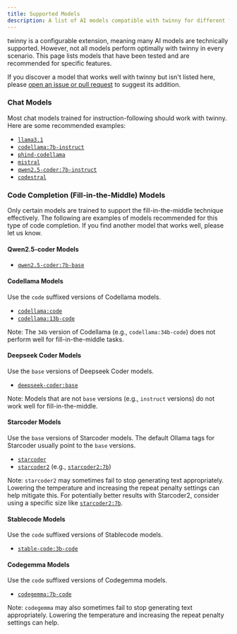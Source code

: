 ```yaml
---
title: Supported Models
description: A list of AI models compatible with twinny for different features.
---
```


twinny is a configurable extension, meaning many AI models are technically supported. However, not all models perform optimally with twinny in every scenario. This page lists models that have been tested and are recommended for specific features.

If you discover a model that works well with twinny but isn't listed here, please [open an issue or pull request](https://github.com/rjmacarthy/twinny/issues) to suggest its addition.

### Chat Models

Most chat models trained for instruction-following should work with twinny. Here are some recommended examples:


- [`llama3.1`](https://ollama.com/library/llama3.1)
- [`codellama:7b-instruct`](https://ollama.com/library/codellama:instruct)
- [`phind-codellama`](https://ollama.com/library/phind-codellama)
- [`mistral`](https://ollama.com/library/mistral)
- [`qwen2.5-coder:7b-instruct`](https://ollama.com/library/qwen2.5-coder:7b-instruct)
- [`codestral`](https://ollama.com/library/codestral)

### Code Completion (Fill-in-the-Middle) Models

Only certain models are trained to support the fill-in-the-middle technique effectively. The following are examples of models recommended for this type of code completion. If you find another model that works well, please let us know.

#### Qwen2.5-coder Models

- [`qwen2.5-coder:7b-base`](https://ollama.com/library/qwen2.5-coder:7b-base)

#### Codellama Models

Use the `code` suffixed versions of Codellama models.

- [`codellama:code`](https://ollama.com/library/codellama:code)
- [`codellama:13b-code`](https://ollama.com/library/codellama:13b-code)

Note: The `34b` version of Codellama (e.g., `codellama:34b-code`) does not perform well for fill-in-the-middle tasks.

#### Deepseek Coder Models

Use the `base` versions of Deepseek Coder models.

- [`deepseek-coder:base`](https://ollama.com/library/deepseek-coder:base)

Note: Models that are not `base` versions (e.g., `instruct` versions) do not work well for fill-in-the-middle.

#### Starcoder Models

Use the `base` versions of Starcoder models. The default Ollama tags for Starcoder usually point to the `base` versions.

- [`starcoder`](https://ollama.com/library/starcoder)
- [`starcoder2`](https://ollama.com/library/starcoder2) (e.g., [`starcoder2:7b`](https://ollama.com/library/starcoder2:7b))

Note: `starcoder2` may sometimes fail to stop generating text appropriately. Lowering the temperature and increasing the repeat penalty settings can help mitigate this. For potentially better results with Starcoder2, consider using a specific size like [`starcoder2:7b`](https://ollama.com/library/starcoder2:7b).

#### Stablecode Models

Use the `code` suffixed versions of Stablecode models.

- [`stable-code:3b-code`](https://ollama.com/library/stable-code:3b-code)

#### Codegemma Models

Use the `code` suffixed versions of Codegemma models.

- [`codegemma:7b-code`](https://ollama.com/library/codegemma:7b-code)

Note: `codegemma` may also sometimes fail to stop generating text appropriately. Lowering the temperature and increasing the repeat penalty settings can help.